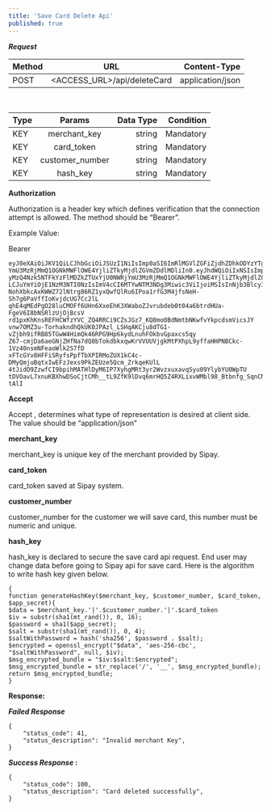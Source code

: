 ```yaml
---
title: 'Save Card Delete Api'
published: true
---
```


**_Request_**

| Method                        | URL                         | Content-Type         |
| :-------------------------- | :---------------------------: | -------------------: |
| POST | <ACCESS_URL>/api/deleteCard | application/json |
</br>

| Type                        | Params                         | Data Type         | Condition         |
| :-------------------------- | :---------------------------: | -------------------: | -------------------: |
| KEY | merchant_key | string | Mandatory |
| KEY | card_token | string | Mandatory |
| KEY | customer_number | string | Mandatory |
| KEY | hash_key | string | Mandatory |



**Authorization**

Authorization  is a header key which defines verification that the connection attempt is allowed. The method should  be “Bearer”.

Example Value:

Bearer
``` markup
eyJ0eXAiOiJKV1QiLCJhbGciOiJSUzI1NiIsImp0aSI6ImRlMGVlZGFiZjdhZDhkODYzYTgyMzQ4Nzk5NTFkYzFlMDZkZTUxYjU0NWRj
YmU3MzRjMmQ1OGNkMWFlOWE4YjliZTkyMjdlZGVmZDdlMDliIn0.eyJhdWQiOiIxNSIsImp0aSI6ImRlMGVlZGFiZjdhZDhkODYzYTg
yMzQ4Nzk5NTFkYzFlMDZkZTUxYjU0NWRjYmU3MzRjMmQ1OGNkMWFlOWE4YjliZTkyMjdlZGVmZDdlMDliIiwiaWF0IjoxNTczNzUyNDcy
LCJuYmYiOjE1NzM3NTI0NzIsImV4cCI6MTYwNTM3NDg3Miwic3ViIjoiMSIsInNjb3BlcyI6W119.mDtdzcv15p8SnYjZYJUJrhdskO5
NohXbkcAxKWWZ72lNtrg86RZ1yxQwfQlRu6IPoa1rfG3M4jfsNeH-Sh7g6PaVffIoKvjdcUG7Cc2lL
qhE4qMEdPgO28luCMOFf6UHn6XxeEhK3XWaboZJvrubdeb0t04a6btrdHUa-FgeV6I8bNSRlzUjOjBcsV
rd1pxKhKnsREFHCWfzYVC_ZQ4RRCi9CZsJGz7_KQ8mo0BdNmtbNKwfvYkpcdsmVicsJY
vnw7OMZ3u-TorhakndhQkUK0JPAzl_LSHqAKCju8dTG1-vZjbh9ifRB85TGwW4HimQk46RPG9Hp6kydLnuhFOkbvGpaxcs5qy
Z67-cmjDa6aeGNjZHfNa7dQ8bTokdbkxqwKrVVUUVjgkMtPXhpL9yffaHHPNBCkc-1Vz40nsmNFeaoWlk2S7fD
xFTcGYv8HFFiSRyfsPpfTbXPIRMoZUX1kC4c-DMyQmjuBqtxIwEFzJexs9PkZEUze5Qcm_ZrkqeKUlL
4tJidO9ZzwfCI9bpihMATHlDyM6IP7XyhgMRt3yr2WvzxuxavqSyu09YlybYU0WpTU
tDVOavL7xnuKBXhwDSoCjtCMh__tL9ZfK9lDvq6mrHQ5Z4RXLixvWMbl98_Btbnfg_SqnCNYwL14FSHyeb3lnuF8VFyERwbf-tAlI
```

**Accept**

Accept , determines what type of representation is desired at client side. The value should be “application/json”

**merchant_key**

merchant_key is unique key of the merchant provided by  Sipay.

**card_token**

card_token saved at Sipay system.

**customer_number**

customer_number for the customer we will save card, this number must be numeric and unique.

**hash_key**

hash_key is declared to secure the save card api request. End user may change data before going to Sipay api for save card. Here is the algorithm to write hash key given below.

``` markup
{
function generateHashKey($merchant_key, $customer_number, $card_token,  $app_secret){
$data = $merchant_key.'|'.$customer_number.'|'.$card_token
$iv = substr(sha1(mt_rand()), 0, 16);
$password = sha1($app_secret);
$salt = substr(sha1(mt_rand()), 0, 4);
$saltWithPassword = hash('sha256', $password . $salt);
$encrypted = openssl_encrypt("$data", 'aes-256-cbc', "$saltWithPassword", null, $iv);
$msg_encrypted_bundle = "$iv:$salt:$encrypted";
$msg_encrypted_bundle = str_replace('/', '__', $msg_encrypted_bundle);
return $msg_encrypted_bundle;
}
```

**Response:**


**_Failed Response_**


``` markup
{
    "status_code": 41,
    "status_description": "Invalid merchant Key",
}
```




**_Success Response_ :**

``` markup
{
    "status_code": 100,
    "status_description": "Card deleted successfully",
}
```
